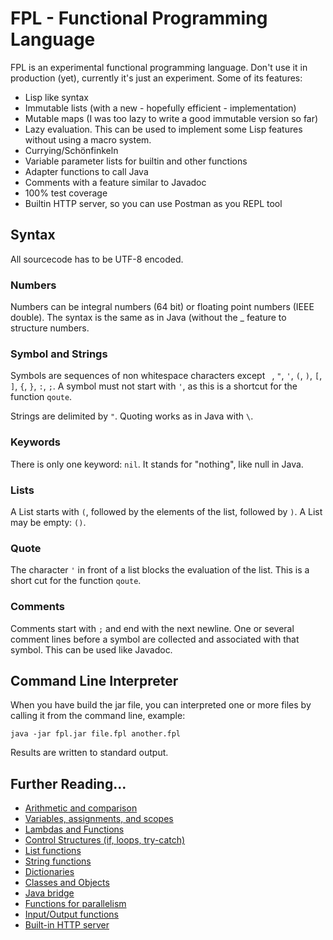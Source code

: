 # FPL - Functional Programming Language

FPL is an experimental functional programming language. Don't use it in production (yet), currently it's just an experiment.
Some of its features:
* Lisp like syntax
* Immutable lists (with a new - hopefully efficient - implementation)
* Mutable maps (I was too lazy to write a good immutable version so far)
* Lazy evaluation. This can be used to implement some Lisp features without using a macro system.
* Currying/Schönfinkeln
* Variable parameter lists for builtin and other functions
* Adapter functions to call Java
* Comments with a feature similar to Javadoc
* 100% test coverage 
* Builtin HTTP server, so you can use Postman as you REPL tool

## Syntax

All sourcecode has to be UTF-8 encoded. 

### Numbers

Numbers can be integral numbers (64 bit) or floating point numbers (IEEE double). 
The syntax is the same as in Java (without the _ feature to structure numbers.

### Symbol and Strings

Symbols are sequences of non whitespace characters except ` `, `"`, `'`, `(`, `)`, `[`, `]`, `{`, `}`, `:`, `;`.
A symbol must not start with `'`, as this is a shortcut for the function `qoute`.

Strings are delimited by `"`. Quoting works as in Java with `\`.

### Keywords

There is only one keyword: `nil`. It stands for "nothing", like null in Java.

### Lists

A List starts with `(`, followed by the elements of the list, followed by `)`. A List may be empty: `()`.

### Quote

The character `'` in front of a list blocks the evaluation of the list. This is a short cut for the function `qoute`.

### Comments

Comments start with `;` and end with the next newline. One or several comment lines before a symbol are collected and associated
with that symbol. This can be used like Javadoc.

## Command Line Interpreter

When you have build the jar file, you can interpreted one or more files by calling it from the command line, example:
```
java -jar fpl.jar file.fpl another.fpl
```
Results are written to standard output.

## Further Reading...

* [Arithmetic and comparison](doc/arithmetic-comparison.md)
* [Variables, assignments, and scopes](doc/variables-assignments-scopes.md)
* [Lambdas and Functions](doc/lambdas-and-funcions.md)
* [Control Structures (if, loops, try-catch)](doc/control-structures.md)
* [List functions](doc/lists.md)
* [String functions](doc/strings.md)
* [Dictionaries](doc/dictionaries.md)
* [Classes and Objects](doc/classes-and-objects.md)
* [Java bridge](doc/java.md)
* [Functions for parallelism](doc/parallel.md)
* [Input/Output functions](doc/io.md)
* [Built-in HTTP server](doc/http-server.md)
